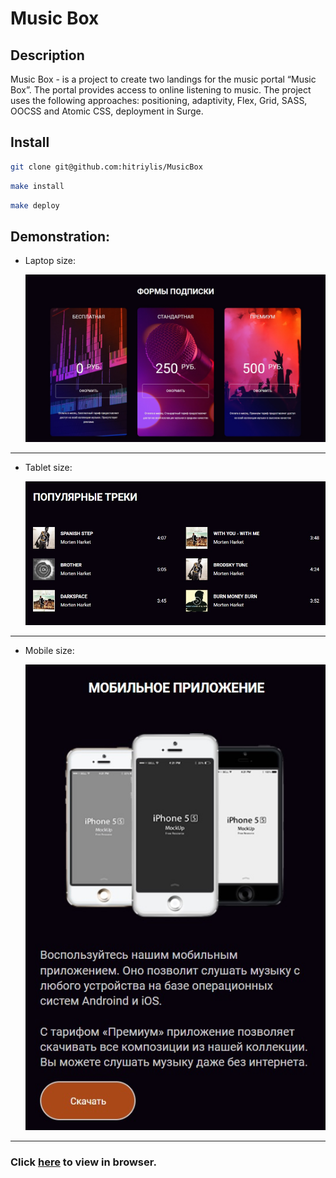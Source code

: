 # Music Box

## Description

Music Box - is a project to create two landings for the music portal “Music Box”. The portal provides access to online listening to music. The project uses the following approaches: positioning, adaptivity, Flex, Grid, SASS, OOCSS and Atomic CSS, deployment in Surge.

## Install

```bash
git clone git@github.com:hitriylis/MusicBox
```

```bash
make install
```

```bash
make deploy
```

## Demonstration:

- Laptop size:

  ![Laptop size](./src/assets/images/demonstration/laptop.jpg "Laptop size")

---

- Tablet size:

  ![Tablet size](./src/assets/images/demonstration/tablet.jpg "Tablet size")

---

- Mobile size:

  ![Mobile size](./src/assets/images/demonstration/mobile.jpg "Mobile size")

---

### Click [here](https://music_box.surge.sh) to view in browser.
